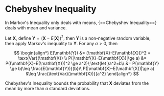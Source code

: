 # **Chebyshev Inequality**

In Markov's Inequality only deals with means, {==Chebyshev Inequality==} deals with mean and variance.

Let $\mathbf{X}$, define $\mathbf{Y}=(\mathbf{X}-E(\mathbf{X}))^2$, then $\mathbf{Y}$ is a non-negative random variable, then apply Markov's inequality to $\mathbf{Y}$. For any $a > 0$, then

$$
\begin{align*}
E(\mathbf{Y}) &= (\mathbf{X}-E(\mathbf{X}))^2 = \text{Var}(\mathbf{X}) \\
P(|\mathbf{X}-E(\mathbf{X})|\ge a) &= P((\mathbf{X}-E(\mathbf{X}))^2 \ge a^2)\;\text{let }a^2=b\\
&= P(\mathbf{Y} \ge b)\leq \frac{E(\mathbf{Y})}{b}\\
P(|\mathbf{X}-E(\mathbf{X})|\ge a) &\leq \frac{\text{Var}(\mathbf{X})}{a^2}
\end{align*}
$$

Chebyshev's Inequality bounds the probability that $\mathbf{X}$ deviates from the mean by more than $a$ standard deviations.
